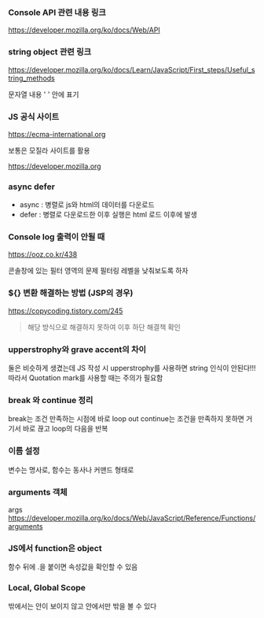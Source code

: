 ### Console API 관련 내용 링크

https://developer.mozilla.org/ko/docs/Web/API

### string object 관련 링크

https://developer.mozilla.org/ko/docs/Learn/JavaScript/First_steps/Useful_string_methods

문자열 내용 ' ' 안에 표기

### JS 공식 사이트

https://ecma-international.org

보통은 모질라 사이트를 활용

https://developer.mozilla.org

### async defer

- async : 병렬로 js와 html의 데이터를 다운로드
- defer : 병렬로 다운로드한 이후 실행은 html 로드 이후에 발생

### Console log 출력이 안될 때

https://ooz.co.kr/438

콘솔창에 있는 필터 영역의 문제
필터링 레벨을 낮춰보도록 하자

### ${} 변환 해결하는 방법 (JSP의 경우)

https://copycoding.tistory.com/245

> 해당 방식으로 해결하지 못하여 이후 하단 해결책 확인

### upperstrophy와 grave accent의 차이

둘은 비슷하게 생겼는데 JS 작성 시 upperstrophy를 사용하면 string 인식이 안된다!!! 따라서 Quotation mark를 사용할 때는 주의가 필요함

### break 와 continue 정리

break는 조건 만족하는 시점에 바로 loop out
continue는 조건을 만족하지 못하면 거기서 바로 끊고 loop의 다음을 반복

### 이름 설정

변수는 명사로, 함수는 동사나 커맨드 형태로

### arguments 객체

args
https://developer.mozilla.org/ko/docs/Web/JavaScript/Reference/Functions/arguments

### JS에서 function은 object

함수 뒤에 .을 붙이면 속성값을 확인할 수 있음

### Local, Global Scope

밖에서는 안이 보이지 않고 안에서만 밖을 볼 수 있다
